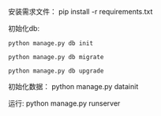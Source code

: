 安装需求文件：
  pip install -r requirements.txt

初始化db:
  
    python manage.py db init
  
    python manage.py db migrate
  
    python manage.py db upgrade

初始化数据：
  python manage.py datainit

运行:
  python manage.py runserver
  
